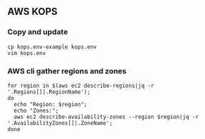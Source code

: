 ## AWS KOPS

### Copy and update
```
cp kops.env-example kops.env
vim kops.env
```

### AWS cli gather regions and zones
```
for region in $(aws ec2 describe-regions|jq -r '.Regions[]|.RegionName');
do
  echo "Region: $region"; 
  echo "Zones:"; 
  aws ec2 describe-availability-zones --region $region|jq -r '.AvailabilityZones[]|.ZoneName';
done
```
